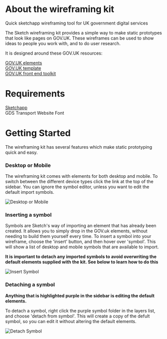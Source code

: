 # About the wireframing kit
Quick sketchapp wireframing tool for UK government digital services

The Sketch wireframing kit provides a simple way to make static prototypes that look like pages on GOV.UK. These wireframes can be used to show ideas to people you work with, and to do user research.

It is designed around these GOV.UK resources:

[GOV.UK elements](https://github.com/alphagov/govuk_elements "GOV.UK elements")<br />
[GOV.UK template](https://github.com/alphagov/govuk_template "GOV.UK template")<br />
[GOV.UK front end toolkit](https://github.com/alphagov/govuk_frontend_toolkit "GOV.UK front end toolkit")

# Requirements
[Sketchapp](https://www.sketchapp.com/ "Download Sketchapp")<br />
GDS Transport Website Font

# Getting Started

The wireframing kit has several features which make static prototyping quick and easy.

### Desktop or Mobile

The wireframing kit comes with elements for both desktop and mobile. To switch between the different device types click the link at the top of the sidebar. You can ignore the symbol editor, unless you want to edit the default import symbols.

![Desktop or Mobile](/../screen_shots/screenshots/sketch_pages.gif?raw=true "Desktop or Mobile")

### Inserting a symbol

Symbols are Sketch's way of importing an element that has already been created. It allows you to simply drop in the GOV.uk elements, without needing to build them yourself every time. To insert a symbol into your wireframe, choose the 'insert' button, and then hover over 'symbol'. This will show a list of desktop and mobile symbols that are available to import. 

**It is important to detach any imported symbols to avoid overwriting the default elements supplied with the kit. See below to learn how to do this**

![Insert Symbol](/../screen_shots/screenshots/sketch_insert.gif?raw=true "Insert Symbol")

### Detaching a symbol

**Anything that is highlighted purple in the sidebar is editing the default elements.**

To detach a symbol, right click the purple symbol folder in the layers list, and choose 'detach from symbol'. This will create a copy of the defult symbol, so you can edit it without altering the default elements.

![Detach Symbol](/../screen_shots/screenshots/sketch_detach_from_symbol.gif?raw=true "Detach Symbol")
